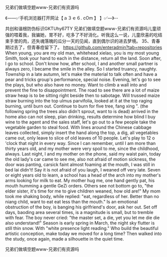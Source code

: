 兄弟们做填空题www-兄弟们有资源吗

《——✅手机浏览器打开网沚【ａ３ｅ６. cOm 】 】✅—》--

共创和谐根防伪标识GKTUhy67TY
兄弟们做填空题www-兄弟们有资源吗儿童顽强的喂着我，我骗她，胃不好，吃多了不好消化。听我这么一说，儿童欣喜的吃结束手里的肉，还失魂落魄的瓜分一天的见闻，直到偶尔识的进去梦境。
	35、青春期过去了，但青春痘留下了。
https://github.com/enteradmin?tab=repositories
When young, you are my old man, whitehead xielao, you is my most young Smith, took your hand to each in the distance, return all the land.
Soon after, I go to school.
Don't know how, after school, I and another small partner is always zero, I became the smile in the alley.
So I started truancy, naughty.
Township in a late autumn, let's make the material to talk often and have a pear and tricks group's performance, special noise.
Evening, let's go to see the plays, but who also have no money.
Want to climb a wall into and prevent the fine to disappointment.
The road to see there are a lot of maize straw heap is to be sitting right beside then to sabotage.
Will trussed maize straw burning into the top ulmus parvifolia, looked at it at the top raging burning, until burn out.
Continue to burn for five tree, fang xing ".
(the following spring the trees also didn't sprout, want to is dead) arrived in the home also can not sleep, plan drinking, results determine how blind I buy wine to the agent and the sales staff, let's go out to a few people take the vegetable garden to steal food.
With lines around the Chinese cabbage leaves collected, simply insert the hand along the top, a dig, all vegetables came out, only leave to slice of old leaves of 10 people.
Let's play to 12 o 'clock that night in every way.
Since I can remember, until I am more than thirty years old, and my mother were very spoil to me, since the childhood, always.
Last night, I and my mother on the phone, said my waist pain, today the old lady's car came to see me, also not afraid of motion sickness, the door was panting, carsick faint almost foaming at the mouth, I was still in bed lai didn't!
Say it is not afraid of you laugh, I weaned off very late.
Seven or eight years old to learn, a school has a head of the arch into my mother's arms looking for milk to eat.
My mother hug me, one hand gently pat, his mouth humming a gentle GeZi orders.
Others see not bottom go to, "the elder sister, it's time for me to give children weaned, how old are!"
My mom took me shaking body, while replied: "eat, regardless of her.
Better than no niang child, want to eat eat less than the mouth."
Is an emotional obstruction of the boy, is banging his girlfriend's door, ask her out.
Set off days, baoding area several times, is a magnitude is small, but to tremble with fear.
The boy never cried: "the master set, a die, yet you let me die die also understand!"
Season is early spring in March, the night sky flutter is still thin snow.
With "white presence light reading."
Who build the beautiful artistic conception, make today we moved for a long time?
Then walked into the study, once again, made a silhouette in the quiet time.




兄弟们做填空题www-兄弟们有资源吗
